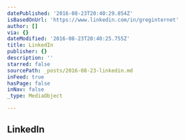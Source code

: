 ```yaml
---
datePublished: '2016-08-23T20:40:29.854Z'
isBasedOnUrl: 'https://www.linkedin.com/in/greginternet'
author: []
via: {}
dateModified: '2016-08-23T20:40:25.755Z'
title: LinkedIn
publisher: {}
description: ''
starred: false
sourcePath: _posts/2016-08-23-linkedin.md
inFeed: true
hasPage: false
inNav: false
_type: MediaObject

---
```

<article style=""><h1>LinkedIn</h1></article>